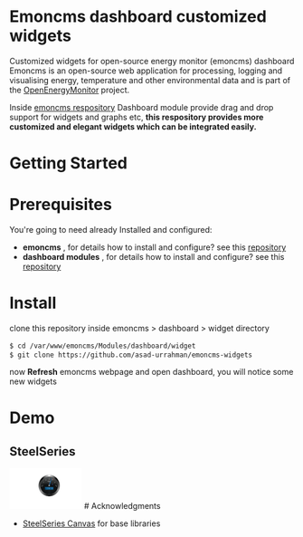 # Emoncms dashboard customized widgets
Customized widgets for open-source energy monitor (emoncms) dashboard
Emoncms is an open-source web application for processing, logging and visualising energy, temperature and other environmental data and is part of the [OpenEnergyMonitor](http://www.emoncms.org) project. 

Inside [emoncms respository](http://www.github.com/emoncms) Dashboard module provide drag and drop support for widgets and graphs etc, **this respository provides more customized and elegant widgets which can be integrated easily.**


# Getting Started
# Prerequisites
  You're going to need already Installed and configured:
  
  - **emoncms** , for details how to install and configure? see this [repository](http://www.github.com/emoncms)
  - **dashboard modules** , for details how to install and configure? see this [repository](http://www.github.com/emoncms/dashboard)

# Install
clone this repository inside emoncms > dashboard > widget directory
```
$ cd /var/www/emoncms/Modules/dashboard/widget
$ git clone https://github.com/asad-urrahman/emoncms-widgets
```
now **Refresh** emoncms webpage and open dashboard, you will notice some new widgets

# Demo
## SteelSeries
<img src="/images/SteelSeries_testRadial2.png" width="128">
# Acknowledgments

- [SteelSeries Canvas](https://github.com/HanSolo/SteelSeries-Canvas) for base libraries
